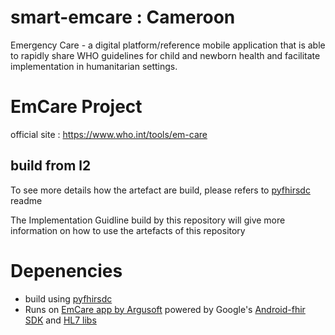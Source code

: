 # smart-emcare : Cameroon
Emergency Care - a digital platform/reference mobile application that is able to rapidly share WHO guidelines for child and newborn health and facilitate implementation in humanitarian settings.


# EmCare Project

official site : https://www.who.int/tools/em-care


## build from l2

To see more details how the artefact are build, please refers to [pyfhirsdc](https://github.com/SwissTPH/pyfhirsdc) readme

The Implementation Guidline build by this repository will give more information on how to use the artefacts of this repository


# Depenencies

- build using [pyfhirsdc](https://github.com/SwissTPH/pyfhirsdc)
- Runs on [EmCare app by Argusoft](https://argusgit.argusoft.com/who-public/emcare) powered by Google's [Android-fhir SDK](https://github.com/google/android-fhir) and [HL7 libs](https://github.com/HL7)
